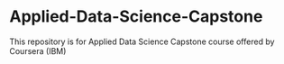 # Applied-Data-Science-Capstone
This repository is for Applied Data Science Capstone course offered by Coursera (IBM)
